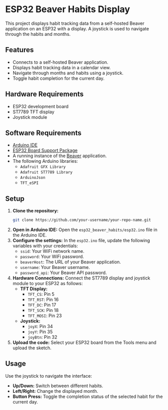 # ESP32 Beaver Habits Display

This project displays habit tracking data from a self-hosted Beaver application on an ESP32 with a display. A joystick is used to navigate through the habits and months.

## Features

- Connects to a self-hosted Beaver application.
- Displays habit tracking data in a calendar view.
- Navigate through months and habits using a joystick.
- Toggle habit completion for the current day.

## Hardware Requirements

- ESP32 development board
- ST7789 TFT display
- Joystick module

## Software Requirements

- [Arduino IDE](https://www.arduino.cc/en/software)
- [ESP32 Board Support Package](https://docs.espressif.com/projects/arduino-esp32/en/latest/installing.html)
- A running instance of the [Beaver](https://github.com/Cimsta/beaver) application.
- The following Arduino libraries:
  - `Adafruit GFX Library`
  - `Adafruit ST7789 Library`
  - `ArduinoJson`
  - `TFT_eSPI`

## Setup

1. **Clone the repository:**
   ```bash
   git clone https://github.com/your-username/your-repo-name.git
   ```
2. **Open in Arduino IDE:** Open the `esp32_beaver_habits/esp32.ino` file in the Arduino IDE.
3. **Configure the settings:** In the `esp32.ino` file, update the following variables with your credentials:
   - `ssid`: Your WiFi network name.
   - `password`: Your WiFi password.
   - `beaverHost`: The URL of your Beaver application.
   - `username`: Your Beaver username.
   - `password_api`: Your Beaver API password.
4. **Hardware Connections:** Connect the ST7789 display and joystick module to your ESP32 as follows:
   - **TFT Display:**
     - `TFT_CS`: Pin 5
     - `TFT_RST`: Pin 16
     - `TFT_DC`: Pin 17
     - `TFT_SCK`: Pin 18
     - `TFT_MOSI`: Pin 23
   - **Joystick:**
     - `joyX`: Pin 34
     - `joyY`: Pin 35
     - `joyBtn`: Pin 32
5. **Upload the code:** Select your ESP32 board from the Tools menu and upload the sketch.

## Usage

Use the joystick to navigate the interface:

- **Up/Down:** Switch between different habits.
- **Left/Right:** Change the displayed month.
- **Button Press:** Toggle the completion status of the selected habit for the current day.
